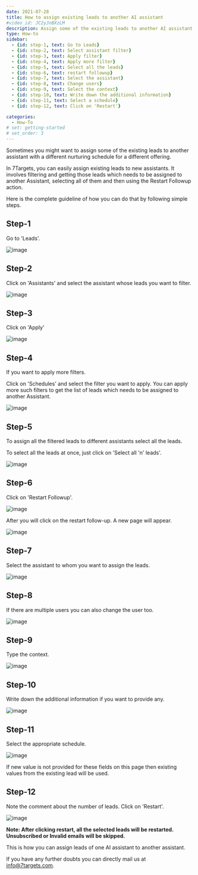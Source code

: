 ```yaml
---
date: 2021-07-28
title: How to assign existing leads to another AI assistant
#video_id: JC2yJnBXzLM
description: Assign some of the existing leads to another AI assistant and put on a new nurturing schedule.
type: How-to
sidebar:
  - {id: step-1, text: Go to Leads}
  - {id: step-2, text: Select assistant filter}
  - {id: step-3, text: Apply filter}
  - {id: step-4, text: Apply more filter}
  - {id: step-5, text: Select all the leads}
  - {id: step-6, text: restart followup}
  - {id: step-7, text: Select the assistant}
  - {id: step-8, text: Change users}
  - {id: step-9, text: Select the context}
  - {id: step-10, text: Write down the additional information}
  - {id: step-11, text: Select a schedule}
  - {id: step-12, text: Click on 'Restart'}

categories:
  - How-To
# set: getting-started
# set_order: 3
---
```


Sometimes you might want to assign some of the existing leads to another assistant with a different nurturing schedule for a different offering.

In 7Targets, you can easily assign existing leads to new assistants. It involves filtering and getting those leads which needs to be assigned to another Assistant, selecting all of them and then using the Restart Followup action.

Here is the complete guideline of how you can do that by following simple steps.

## Step-1 

Go to 'Leads'.

![image](../../images/Existing-leads-1.jpg)

## Step-2 

Click on 'Assistants' and select the assistant whose leads you want to filter.

![image](../../images/Existing-leads-2.jpg)

## Step-3

Click on 'Apply'

![image](../../images/Existing-leads-3.jpg)

## Step-4

If you want to apply more filters.

Click on 'Schedules' and select the filter you want to apply. You can apply more such filters to get the list of leads which needs to be assigned to another Assistant.

![image](../../images/Existing-leads-4.jpg)

## Step-5

To assign all the filtered leads to different assistants select all the leads.

To select all the leads at once, just click on 'Select all 'n' leads'.

![image](../../images/Existing-leads-50.jpg)

## Step-6

Click on 'Restart Followup'.

![image](../../images/Existing-leads--6.jpg)

After you will click on the restart follow-up. A new page will appear.

![image](../../images/Existing-leads-7.jpg)

## Step-7

Select the assistant to whom you want to assign the leads.

![image](../../images/Existing-leads-8.jpg)

## Step-8

If there are multiple users you can also change the user too.

![image](../../images/Existing-leads-9.jpg)

## Step-9

Type the context.

![image](../../images/Existing-leads-10.jpg)

## Step-10

Write down the additional information if you want to provide any.

![image](../../images/Existing-leads-11.jpg)

## Step-11

Select the appropriate schedule.

![image](../../images/Existing-leads-12.jpg)

If new value is not provided for these fields on this page then existing values from the existing lead will be used. 

## Step-12

Note the comment about the number of leads. Click on 'Restart'.

![image](../../images/Existing-leads-13.jpg)

**Note: After clicking restart, all the selected leads will be restarted. Unsubscribed or Invalid emails will be skipped.**

This is how you can assign leads of one AI assistant to another assistant.

If you have any further doubts you can directly mail us at info@7targets.com.
